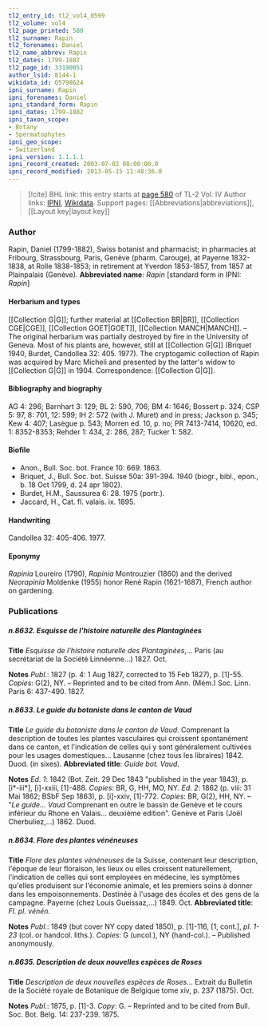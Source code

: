 ```yaml
---
tl2_entry_id: tl2_vol4_0599
tl2_volume: vol4
tl2_page_printed: 580
tl2_surname: Rapin
tl2_forenames: Daniel
tl2_name_abbrev: Rapin
tl2_dates: 1799-1882
tl2_page_id: 33190051
author_lsid: 8144-1
wikidata_id: Q5798624
ipni_surname: Rapin
ipni_forenames: Daniel
ipni_standard_form: Rapin
ipni_dates: 1799-1882
ipni_taxon_scope: 
- Botany
- Spermatophytes
ipni_geo_scope: 
- Switzerland
ipni_version: 1.1.1.1
ipni_record_created: 2003-07-02 00:00:00.0
ipni_record_modified: 2013-05-15 11:48:36.0
---
```


> [!cite] BHL link: this entry starts at [page 580](https://www.biodiversitylibrary.org/page/33190051) of TL-2 Vol. IV
> Author links: [IPNI](https://www.ipni.org/a/8144-1), [Wikidata](https://www.wikidata.org/wiki/Q5798624). Support pages: [[Abbreviations|abbreviations]], [[Layout key|layout key]]

### Author

Rapin, Daniel (1799-1882), Swiss botanist and pharmacist; in pharmacies at Fribourg, Strassbourg, Paris, Genève (pharm. Carouge), at Payerne 1832-1838, at Rolle 1838-1853; in retirement at Yverdon 1853-1857, from 1857 at Plainpalais (Genève). 
**Abbreviated name**: *Rapin* \[standard form in IPNI: *Rapin*\]

#### Herbarium and types

[[Collection G|G]]; further material at [[Collection BR|BR]], [[Collection CGE|CGE]], [[Collection GOET|GOET]], [[Collection MANCH|MANCH]]. – The original herbarium was partially destroyed by fire in the University of Geneva. Most of his plants are, however, still at [[Collection G|G]] (Briquet 1940, Burdet, Candollea 32: 405. 1977). The cryptogamic collection of Rapin was acquired by Marc Micheli and presented by the latter's widow to [[Collection G|G]] in 1904. Correspondence: [[Collection G|G]].

#### Bibliography and biography

AG 4: 296; Barnhart 3: 129; BL 2: 590, 706; BM 4: 1646; Bossert p. 324; CSP 5: 97, 8: 701, 12: 599; IH 2: 572 (with J. Muret) and in press; Jackson p. 345; Kew 4: 407; Lasègue p. 543; Morren ed. 10, p. no; PR 7413-7414, 10620, ed. 1: 8352-8353; Rehder 1: 434, 2: 286, 287; Tucker 1: 582.

#### Biofile

- Anon., Bull. Soc. bot. France 10: 669. 1863.
- Briquet, J., Bull. Soc. bot. Suisse 50a: 391-394. 1940 (biogr., bibl., epon., b. 18 Oct 1799, d. 24 apr 1802).
- Burdet, H.M., Saussurea 6: 28. 1975 (portr.).
- Jaccard, H., Cat. fl. valais. ix. 1895.

#### Handwriting

Candollea 32: 405-406. 1977.

#### Eponymy

*Rapinia* Loureiro (1790), *Rapinia* Montrouzier (1860) and the derived *Neorapinia* Moldenke (1955) honor René Rapin (1621-1687), French author on gardening.

### Publications

##### n.8632. Esquisse de l'histoire naturelle des Plantaginées

**Title**
*Esquisse de l'histoire naturelle des Plantaginées*,... Paris (au secrétariat de la Société Linnéenne...) 1827. Oct.

**Notes**
*Publ*.: 1827 (p. 4: 1 Aug 1827, corrected to 15 Feb 1827), p. \[1\]-55. *Copies*: G(2), NY. – Reprinted and to be cited from Ann. (Mém.) Soc. Linn. Paris 6: 437-490. 1827.

##### n.8633. Le guide du botaniste dans le canton de Vaud

**Title**
*Le guide du botaniste dans le canton de Vaud*. Comprenant la description de toutes les plantes vasculaires qui croissent spontanément dans ce canton, et l'indication de celles qui y sont généralement cultivées pour les usages domestiques... Lausanne (chez tous les libraires) 1842. Duod. (in sixes).
**Abbreviated title**: *Guide bot. Vaud*.

**Notes**
*Ed. 1*: 1842 (Bot. Zeit. 29 Dec 1843 "published in the year 1843), p. \[i\*-iii\*\], \[i\]-xxiii, \[1\]-488. *Copies*: BR, G, HH, MO, NY.
*Ed. 2*: 1862 (p. viii: 31 Mai 1862; BSbF Sep 1863), p. \[i\]-xxiv, \[1\]-772. *Copies*: BR, G(2), HH, NY. – "*Le guide... Vaud* Comprenant en outre le bassin de Genève et le cours inférieur du Rhone en Valais... deuxième edition". Genève et Paris (Joël Cherbuliez,...) 1862. Duod.

##### n.8634. Flore des plantes vénéneuses

**Title**
*Flore des plantes vénéneuses* de la Suisse, contenant leur description, l'époque de leur floraison, les lieux ou elles croissent naturellement, l'indication de celles qui sont employées en médecine, les symptômes qu'elles produisent sur l'économie animale, et les premiers soins à donner dans les empoisonnements. Destinée à l'usage des écoles et des gens de la campagne. Payerne (chez Louis Gueissaz,...) 1849. Oct.
**Abbreviated title**: *Fl. pl. vénén.*

**Notes**
*Publ*.: 1849 (but cover NY copy dated 1850), p. \[1\]-116, \[1, cont.\], *pl. 1-23* (col. or handcol. liths.). *Copies*: G (uncol.), NY (hand-col.). – Published anonymously.

##### n.8635. Description de deux nouvelles espèces de Roses

**Title**
*Description de deux nouvelles espèces de Roses*... Extrait du Bulletin de la Société royale de Botanique de Belgique tome xiv, p. 237 (1875). Oct.

**Notes**
*Publ*.: 1875, p. \[1\]-3. *Copy*: G. – Reprinted and to be cited from Bull. Soc. Bot. Belg. 14: 237-239. 1875.

